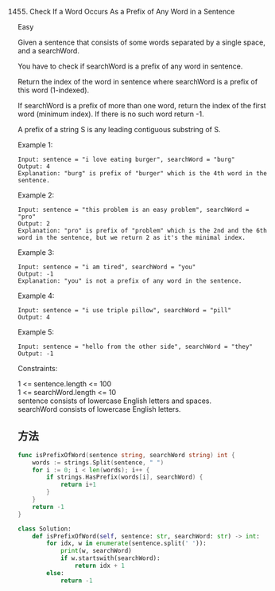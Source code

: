 1455. Check If a Word Occurs As a Prefix of Any Word in a Sentence


Easy


Given a sentence that consists of some words separated by a single space, and a searchWord.

You have to check if searchWord is a prefix of any word in sentence.

Return the index of the word in sentence where searchWord is a prefix of this word (1-indexed).

If searchWord is a prefix of more than one word, return the index of the first word (minimum index). If there is no such word return -1.

A prefix of a string S is any leading contiguous substring of S.

 

Example 1:

```
Input: sentence = "i love eating burger", searchWord = "burg"
Output: 4
Explanation: "burg" is prefix of "burger" which is the 4th word in the sentence.
```

Example 2:

```
Input: sentence = "this problem is an easy problem", searchWord = "pro"
Output: 2
Explanation: "pro" is prefix of "problem" which is the 2nd and the 6th word in the sentence, but we return 2 as it's the minimal index.
```

Example 3:

```
Input: sentence = "i am tired", searchWord = "you"
Output: -1
Explanation: "you" is not a prefix of any word in the sentence.
```

Example 4:

```
Input: sentence = "i use triple pillow", searchWord = "pill"
Output: 4
```

Example 5:

```
Input: sentence = "hello from the other side", searchWord = "they"
Output: -1
```
 

Constraints:

1 <= sentence.length <= 100  
1 <= searchWord.length <= 10  
sentence consists of lowercase English letters and spaces.  
searchWord consists of lowercase English letters.


## 方法


```go
func isPrefixOfWord(sentence string, searchWord string) int {
    words := strings.Split(sentence, " ")
    for i := 0; i < len(words); i++ {
        if strings.HasPrefix(words[i], searchWord) {
            return i+1
        }
    }
    return -1
}
```


```python
class Solution:
    def isPrefixOfWord(self, sentence: str, searchWord: str) -> int:
        for idx, w in enumerate(sentence.split(' ')):
            print(w, searchWord)
            if w.startswith(searchWord):
                return idx + 1
        else:
            return -1
```